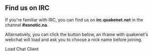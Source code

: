 <div id="chat-wrapper">
    <div>
        <h2>Find us on IRC</h2>
        <p>If you're familiar with IRC, you can find us on <b>irc.quakenet.net</b> in the channel <b>#xonotic.na</b>.</p>
        <p>Alternatively, you can click the button below, an iframe with quakenet's webchat will load and ask you to choose a nick name before joining.</p>
    </div>
    <a id="btn-chat-load" class="btn btn-primary"><i class="fa fa-keyboard-o"></i> <span>Load Chat Client</span></a>
</div>

